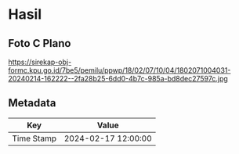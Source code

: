# Hasil

## Foto C Plano

https://sirekap-obj-formc.kpu.go.id/7be5/pemilu/ppwp/18/02/07/10/04/1802071004031-20240214-162222--2fa28b25-6dd0-4b7c-985a-bd8dec27597c.jpg


## Metadata

| Key        | Value               |
| ---------- | ------------------- |
| Time Stamp | 2024-02-17 12:00:00 |




